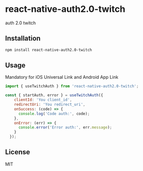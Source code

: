 # react-native-auth2.0-twitch

auth 2.0 twitch

## Installation

```sh
npm install react-native-auth2.0-twitch
```

## Usage

Mandatory for iOS Universal Link and Android App Link

```js
import { useTwitchAuth } from 'react-native-auth2.0-twitch';

const { startAuth, error } = useTwitchAuth({
    clientId: 'You client_id',
    redirectUri: 'You redirect_uri',
    onSuccess: (code) => {
      console.log('Code auth:', code);
    },
    onError: (err) => {
      console.error('Error auth:', err.message);
    }
  });
```
## License

MIT

